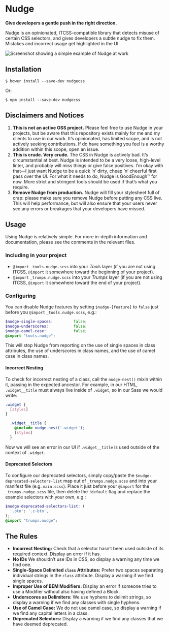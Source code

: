 # Nudge

**Give developers a gentle push in the right direction.**

Nudge is an opinionated, ITCSS-compatible library that detects misuse of certain
CSS selectors, and gives developers a subtle nudge to fix them. Mistakes and
incorrect usage get highlighted in the UI.

![Screenshot showing a simple example of Nudge at work](./screenshot-001.png)

## Installation

    $ bower install --save-dev nudgecss

Or:

    $ npm install --save-dev nudgecss

## Disclaimers and Notices

1. **This is not an active OSS project.** Please feel free to use Nudge in your
   projects, but be aware that this repository exists mainly for me and my
   clients to use in our work. It’s opinionated, has limited scope, and is not
   actively seeking contributions. If do have something you feel is a worthy
   addition within this scope, open an issue.
2. **This is crude. Very crude.** The CSS in Nudge is actively bad. It’s
   circumstantial at best. Nudge is intended to be a very loose, high-level
   linter, and probably will miss things or give false positives. I’m okay with
   that—I just want Nudge to be a quick ’n’ dirty, cheap ’n’ cheerful first pass
   over the UI. For what it needs to do, Nudge is GoodEnough™ for now. More
   strict and stringent tools should be used if that’s what you require.
3. **Remove Nudge from production.** Nudge will fill your stylesheet full of
   crap: please make sure you remove Nudge before putting any CSS live. This
   will help performance, but will also ensure that your users never see any
   errors or breakages that your developers have missed.

## Usage

Using Nudge is relatively simple. For more in-depth information and
documentation, please see the comments in the relevant files.

### Including in your project

* `@import` `_tools.nudge.scss` into your _Tools_ layer (if you are not using
  ITCSS, `@import` it somewhere toward the beginning of your project).
* `@import` `_trumps.nudge.scss` into your _Trumps_ layer (if you are not using
  ITCSS, `@import` it somewhere toward the end of your project).

### Configuring

You can disable Nudge features by setting `$nudge-[feature]` to `false` just
before you `@import` `_tools.nudge.scss`, e.g.:

```scss
$nudge-single-spaces:         false;
$nudge-underscores:           false;
$nudge-camel-case:            false;
@import "tools.nudge";
```

This will stop Nudge from reporting on the use of single spaces in class
attributes, the use of underscores in class names, and the use of camel case
in class names.

#### Incorrect Nesting

To check for incorrect nesting of a class, call the `nudge-nest()` mixin within
it, passing in the expected ancestor. For example, in our HTML, `.widget__title`
must always live inside of `.widget`, so in our Sass we would write:

```scss
.widget {
  [styles]
}

  .widget__title {
    @include nudge-nest('.widget');
    [styles]
  }
```

Now we will see an error in our UI if `.widget__title` is used outside of the
context of `.widget`.

#### Deprecated Selectors

To configure our deprecated selectors, simply copy/paste the
`$nudge-deprecated-selectors-list` map out of `_trumps.nudge.scss` and into your
manifest file (e.g. `main.scss`). Place it just before your `@import` for the
`_trumps.nudge.scss` file, then delete the `!default` flag and replace the
example selectors with your own, e.g.:

```scss
$nudge-deprecated-selectors-list: (
  '.btn': '.c-btn',
);
@import "trumps.nudge";
```

## The Rules

* **Incorrect Nesting:** Check that a selector hasn’t been used outside of its
  required context. Display an error if it has.
* **No IDs** We shouldn’t use IDs in CSS, so display a warning any time we find
  one.
* **Single-Space Delimited `class` Attributes:** Prefer two spaces separating
  individual strings in the `class` attribute. Display a warning if we find
  single spaces.
* **Improper Use of BEM Modifiers:** Display an error if someone tries to use
  a Modifier without also having defined a Block.
* **Underscores as Delimiters:** We use hyphens to delimit strings, so display
  a warning if we find any classes with single hyphens.
* **Use of Camel Case:** We do not use camel case, so display a warning if we
  find any capital letters in a class.
* **Deprecated Selectors:** Display a warning if we find any classes that we
  have deemed deprecated.
